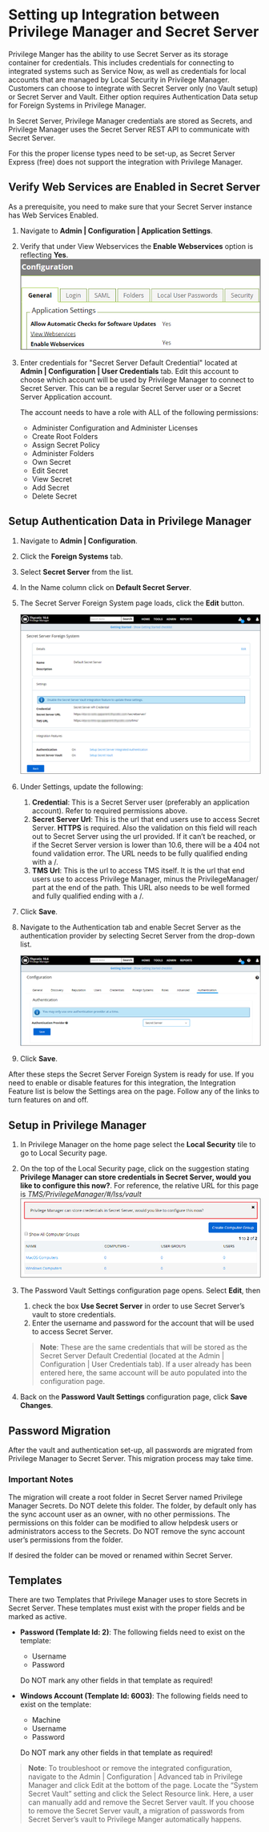 [title]: # (Setting up Integration between Privilege Manager and Secret Server)
[tags]: # (Authentication,Integration)
[priority]: # (1)
# Setting up Integration between Privilege Manager and Secret Server

Privilege Manger has the ability to use Secret Server as its storage container for credentials. This includes credentials for connecting to integrated systems such as Service Now, as well as credentials for local accounts that are managed by Local Security in Privilege Manager. Customers can choose to integrate with Secret Server only (no Vault setup) or Secret Server and Vault. Either option requires Authentication Data setup for Foreign Systems in Privilege Manager.

In Secret Server, Privilege Manager credentials are stored as Secrets, and Privilege Manager uses the Secret Server REST API to communicate with Secret Server.

For this the proper license types need to be set-up, as Secret Server Express (free) does not support the integration with Privilege Manager.

## Verify Web Services are Enabled in Secret Server

As a prerequisite, you need to make sure that your Secret Server instance has Web Services Enabled.

1. Navigate to __Admin | Configuration | Application Settings__.
1. Verify that under View Webservices the __Enable Webservices__ option is reflecting __Yes__.<br/>
   ![Verify Enable Webservices](images/SS_enable_WebServices_20190412.png)
1. Enter credentials for "Secret Server Default Credential" located at __Admin | Configuration | User Credentials__ tab. Edit this account to choose which account will be used by Privilege Manager to connect to Secret Server. This can be a regular Secret Server user or a Secret Server Application account.

   The account needs to have a role with ALL of the following permissions:

   * Administer Configuration and Administer Licenses
   * Create Root Folders
   * Assign Secret Policy
   * Administer Folders
   * Own Secret
   * Edit Secret
   * View Secret
   * Add Secret
   * Delete Secret

## Setup Authentication Data in Privilege Manager

1. Navigate to __Admin | Configuration__.
1. Click the __Foreign Systems__ tab.
1. Select __Secret Server__ from the list.
1. In the Name column click on __Default Secret Server__.
1. The Secret Server Foreign System page loads, click the __Edit__ button.

   ![Secret Server Foreign System](images/auth/secretserver_fs.png)
1. Under Settings, update the following:
   1. __Credential__: This is a Secret Server user (preferably an application account). Refer to required permissions above.
   1. __Secret Server Url__: This is the url that end users use to access Secret Server. __HTTPS__ is required. Also the validation on this field will reach out to Secret Server using the url provided. If it can’t be reached, or if the Secret Server version is lower than 10.6, there will be a 404 not found validation error. The URL needs to be fully qualified ending with a /.
   1. __TMS Url__: This is the url to access TMS itself. It is the url that end users use to access Privilege Manager, minus the PrivilegeManager/ part at the end of the path. This URL also needs to be well formed and fully qualified ending with a /.
1. Click __Save__.
1. Navigate to the Authentication tab and enable Secret Server as the authentication provider by selecting Secret Server from the drop-down list.

   ![Select the Authentication Provider](images/auth/pm_ss_authprovider.png)
1. Click __Save__.

After these steps the Secret Server Foreign System is ready for use. If you need to enable or disable features for this integration, the Integration Feature list is below the Settings area on the page. Follow any of the links to turn features on and off.

<!-- TODO: Name/describe list of features and why a user would want to enable/disable them. Add screen captures. -->
  
## Setup in Privilege Manager

1. In Privilege Manager on the home page select the __Local Security__ tile to go to Local Security page.
1. On the top of the Local Security page, click on the suggestion stating __Privilege Manager can store credentials in Secret Server, would you like to configure this now?__. For reference, the relative URL for this page is *TMS/PrivilegeManager/#/lss/vault*<br/>
   ![Verify Enable Webservices](images/PM_conf_for_SS_20190412.png)
1. The Password Vault Settings configuration page opens. Select __Edit__, then
   1. check the box __Use Secret Server__ in order to use Secret Server’s vault to store credentials.
   1. Enter the username and password for the account that will be used to access Secret Server.

   >**Note**:
   >These are the same credentials that will be stored as the Secret Server Default Credential (located at the Admin | Configuration | User Credentials tab). If a user already has been entered here, the same account will be auto populated into the configuration page.

1. Back on the __Password Vault Settings__ configuration page, click __Save Changes__.

## Password Migration

After the vault and authentication set-up, all passwords are migrated from Privilege Manager to Secret Server. This migration process may take time.

### Important Notes

The migration will create a root folder in Secret Server named Privilege Manager Secrets. Do NOT delete this folder. The folder, by default only has the sync account user as an owner, with no other permissions.
The permissions on this folder can be modified to allow helpdesk users or administrators access to the Secrets. Do NOT remove the sync account user’s permissions from the folder.

If desired the folder can be moved or renamed within Secret Server.

## Templates

There are two Templates that Privilege Manager uses to store Secrets in Secret Server. These templates must exist with the proper fields and be marked as active.

* __Password (Template Id: 2)__: The following fields need to exist on the template:

  * Username
  * Password

  Do NOT mark any other fields in that template as required!

* __Windows Account (Template Id: 6003)__: The following fields need to exist on the template:

  * Machine
  * Username
  * Password

  Do NOT mark any other fields in that template as required!

>**Note**:
>To troubleshoot or remove the integrated configuration, navigate to the Admin | Configuration | Advanced tab in Privilege Manager and click Edit at the bottom of the page. Locate the “System Secret Vault” setting and click the Select Resource link. Here, a user can manually add and remove the Secret Server vault. If you choose to remove the Secret Server vault, a migration of passwords from Secret Server’s vault to Privilege Manger automatically happens.